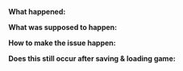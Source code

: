 **What happened:**

**What was supposed to happen:**

**How to make the issue happen:**

**Does this still occur after saving & loading game:**
